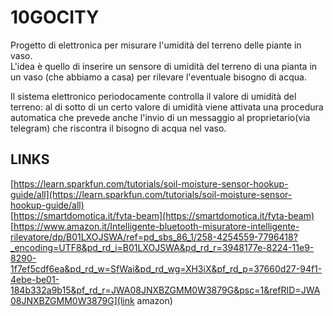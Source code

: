 # 10GOCITY  
Progetto di elettronica per misurare l'umidità del terreno delle piante in vaso.  
L'idea è quello di inserire un sensore di umidità del terreno di una pianta in un vaso (che abbiamo a casa) per rilevare l'eventuale bisogno di acqua.

Il sistema elettronico periodocamente controlla il valore di umidità del terreno: al di sotto di un certo valore di umidità viene attivata una procedura automatica che prevede anche l'invio di un messaggio al proprietario(via telegram) che riscontra il bisogno di acqua nel vaso.

## LINKS
[https://learn.sparkfun.com/tutorials/soil-moisture-sensor-hookup-guide/all](https://learn.sparkfun.com/tutorials/soil-moisture-sensor-hookup-guide/all)  
[https://smartdomotica.it/fyta-beam](https://smartdomotica.it/fyta-beam)  
[https://www.amazon.it/Intelligente-bluetooth-misuratore-intelligente-rilevatore/dp/B01LXOJSWA/ref=pd_sbs_86_1/258-4254559-7796418?_encoding=UTF8&pd_rd_i=B01LXOJSWA&pd_rd_r=3948177e-8224-11e9-8290-1f7ef5cdf6ea&pd_rd_w=SfWai&pd_rd_wg=XH3iX&pf_rd_p=37660d27-94f1-4ebe-be01-184b332a9b15&pf_rd_r=JWA08JNXBZGMM0W3879G&psc=1&refRID=JWA08JNXBZGMM0W3879G](link amazon)  
